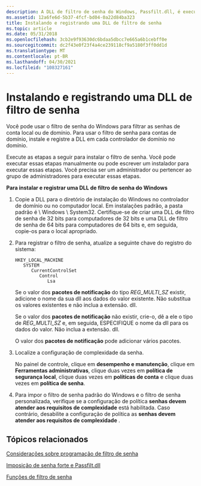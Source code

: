```yaml
---
description: A DLL de filtro de senha do Windows, Passfilt.dll, é executada no contexto de segurança da conta do sistema local e ajuda você a filtrar senhas de conta local ou de domínio.
ms.assetid: 12a6fe6d-5b37-4fcf-bd04-0a22d84ba323
title: Instalando e registrando uma DLL de filtro de senha
ms.topic: article
ms.date: 05/31/2018
ms.openlocfilehash: 3cb2e9f93630dc6bdaa5dbcc7e665a6b1cebff0e
ms.sourcegitcommit: dc2f43e0f23f4a4ce239118cf9a5180f3ff0dd1d
ms.translationtype: MT
ms.contentlocale: pt-BR
ms.lasthandoff: 04/30/2021
ms.locfileid: "108327161"
---
```

# <a name="installing-and-registering-a-password-filter-dll"></a>Instalando e registrando uma DLL de filtro de senha

Você pode usar o filtro de senha do Windows para filtrar as senhas de conta local ou de domínio. Para usar o filtro de senha para contas de domínio, instale e registre a DLL em cada controlador de domínio no domínio.

Execute as etapas a seguir para instalar o filtro de senha. Você pode executar essas etapas manualmente ou pode escrever um instalador para executar essas etapas. Você precisa ser um administrador ou pertencer ao grupo de administradores para executar essas etapas.

**Para instalar e registrar uma DLL de filtro de senha do Windows**

1.  Copie a DLL para o diretório de instalação do Windows no controlador de domínio ou no computador local. Em instalações padrão, a pasta padrão é \\ Windows \\ System32. Certifique-se de criar uma DLL de filtro de senha de 32 bits para computadores de 32 bits e uma DLL de filtro de senha de 64 bits para computadores de 64 bits e, em seguida, copie-os para o local apropriado.
2.  Para registrar o filtro de senha, atualize a seguinte chave do registro do sistema:

    ```
    HKEY_LOCAL_MACHINE
       SYSTEM
          CurrentControlSet
             Control
                Lsa
    ```

    Se o valor dos **pacotes de notificação** do tipo *REG_MULTI_SZ* existir, adicione o nome da sua dll aos dados do valor existente. Não substitua os valores existentes e não inclua a extensão. dll.

    Se o valor dos **pacotes de notificação** não existir, crie-o, dê a ele o tipo de *REG_MULTI_SZ* e, em seguida, ESPECIFIQUE o nome da dll para os dados do valor. Não inclua a extensão. dll.

    O valor dos **pacotes de notificação** pode adicionar vários pacotes.

3.  Localize a configuração de complexidade da senha.

    No painel de controle, clique em **desempenho e manutenção**, clique em **Ferramentas administrativas**, clique duas vezes em **política de segurança local**, clique duas vezes em **políticas de conta** e clique duas vezes em **política de senha**.

4.  Para impor o filtro de senha padrão do Windows e o filtro de senha personalizada, verifique se a configuração de política **senhas devem atender aos requisitos de complexidade** está habilitada. Caso contrário, desabilite a configuração de política as **senhas devem atender aos requisitos de complexidade** .

## <a name="related-topics"></a>Tópicos relacionados

<dl> <dt>

[Considerações sobre programação de filtro de senha](password-filter-programming-considerations.md)
</dt> <dt>

[Imposição de senha forte e Passfilt.dll](strong-password-enforcement-and-passfilt-dll.md)
</dt> <dt>

[Funções de filtro de senha](management-functions.md)
</dt> </dl>

 

 



